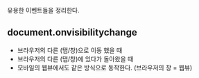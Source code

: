 유용한 이벤트들을 정리한다.

## document.onvisibilitychange

- 브라우저의 다른 (탭/창)으로 이동 했을 때
- 브라우저의 다른 (탭/창)에 있다가 돌아왔을 때
- 모바일의 웹뷰에서도 같은 방식으로 동작한다. (브라우저의 창 = 웹뷰)
